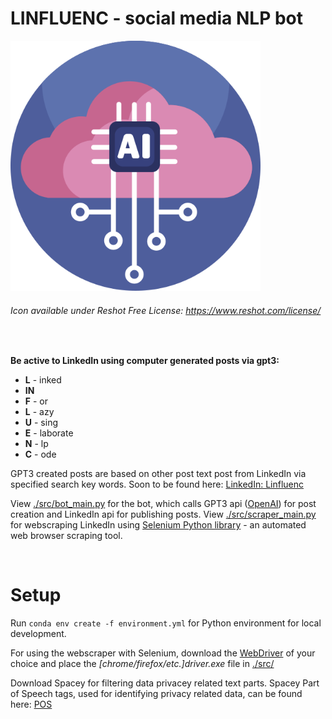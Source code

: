 # LINFLUENC - social media NLP bot

<img src="./assets/linfluenc.png" alt="Icon available under Reshot Free License: https://www.reshot.com/license/" width="400"/>

###### *Icon available under Reshot Free License: https://www.reshot.com/license/*

<br>

**Be active to LinkedIn using computer generated posts via gpt3:**

* **L** - inked
* **IN**
* **F** - or
* **L** - azy
* **U** - sing
* **E** - laborate
* **N** - lp
* **C** - ode

GPT3 created posts are based on other post text post from LinkedIn via specified search key words. Soon to be found here: [LinkedIn: Linfluenc](https://www.linkedin.com/company/linfluenc/)

View [./src/bot_main.py](./src/bot_main.py) for the bot, which calls GPT3 api ([OpenAI](https://openai.com/api/)) for post creation and LinkedIn api for publishing posts. View [./src/scraper_main.py](./src/scraper_main.py) for webscraping LinkedIn using [Selenium Python library](https://selenium-python.readthedocs.io) - an automated web browser scraping tool.

<br>

Setup
=====

Run `conda env create -f environment.yml` for Python environment for local development.

For using the webscraper with Selenium, download the [WebDriver](https://selenium-python.readthedocs.io/installation.html) of your choice and place the *[chrome/firefox/etc.]driver.exe* file in [./src/](./src/)

Download Spacey for filtering data privacey related text parts. Spacey Part of Speech tags, used for identifying privacy related data, can be found here: [POS](https://universaldependencies.org/docs/u/pos/)
